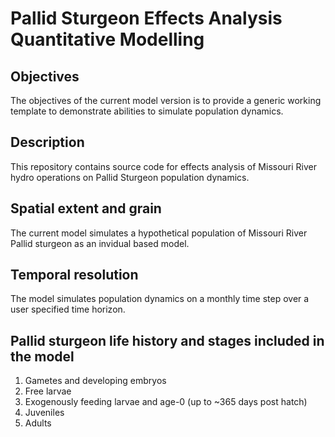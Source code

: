 # Pallid Sturgeon Effects Analysis Quantitative Modelling

## Objectives
The objectives of the current model version is to provide a generic working template to demonstrate abilities to simulate population dynamics.

## Description
This repository contains source code for effects analysis of Missouri River hydro operations on Pallid Sturgeon population dynamics.  

## Spatial extent and grain
The current model simulates a hypothetical population of Missouri River Pallid sturgeon as an invidual based model.  
	
## Temporal resolution
The model simulates population dynamics on a monthly time step over a user specified time horizon.

## Pallid sturgeon life history and stages included in the model
1. Gametes and developing embryos
2. Free larvae
3. Exogenously feeding larvae and age-0 (up to ~365 days post hatch)
4. Juveniles
5. Adults